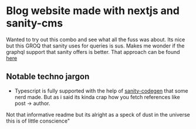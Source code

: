 # Blog website made with nextjs and sanity-cms
Wanted to try out this combo and see what all the fuss was about.
Its nice but this GROQ that sanity uses for queries is sus.
Makes me wonder if the graphql support that sanity offers is better.
That approach can be found [here](https://github.com/Kristjan93/nextjs-sanity-graphql)

## Notable techno jargon
- Typescript is fully supported with the help of [sanity-codegen](https://www.sanity.io/plugins/sanity-codegen) that some nerd made.
But as i said its kinda crap how you fetch references like post -> author.



Not that informative readme but its alright as a speck of dust in the universe this is of little conscience"
